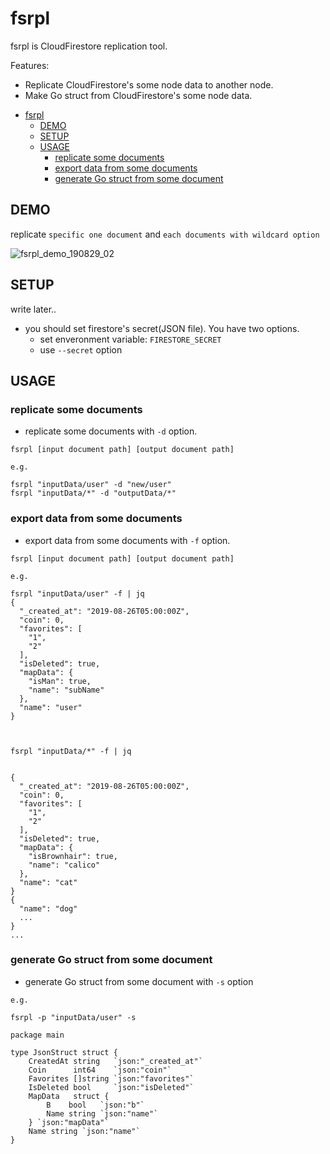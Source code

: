 # fsrpl

fsrpl is CloudFirestore replication tool.

Features:

- Replicate CloudFirestore's some node data to another node.
- Make Go struct from CloudFirestore's some node data.

<!-- MarkdownTOC -->

- [fsrpl](#fsrpl)
  - [DEMO](#demo)
  - [SETUP](#setup)
  - [USAGE](#usage)
    - [replicate some documents](#replicate-some-documents)
    - [export data from some documents](#export-data-from-some-documents)
    - [generate Go struct from some document](#generate-go-struct-from-some-document)
    <!-- /MarkdownTOC -->

## DEMO

replicate `specific one document` and `each documents with wildcard option`

![fsrpl_demo_190829_02](https://user-images.githubusercontent.com/5501329/63935971-a6dfc280-ca99-11e9-8d8c-1e4e93516602.gif)

## SETUP

write later..

- you should set firestore's secret(JSON file). You have two options.
  - set enveronment variable: `FIRESTORE_SECRET`
  - use `--secret` option

## USAGE

### replicate some documents

- replicate some documents with `-d` option.

```
fsrpl [input document path] [output document path]

e.g.

fsrpl "inputData/user" -d "new/user"
fsrpl "inputData/*" -d "outputData/*"
```

### export data from some documents

- export data from some documents with `-f` option.

```
fsrpl [input document path] [output document path]

e.g.

fsrpl "inputData/user" -f | jq
{
  "_created_at": "2019-08-26T05:00:00Z",
  "coin": 0,
  "favorites": [
    "1",
    "2"
  ],
  "isDeleted": true,
  "mapData": {
    "isMan": true,
    "name": "subName"
  },
  "name": "user"
}



fsrpl "inputData/*" -f | jq


{
  "_created_at": "2019-08-26T05:00:00Z",
  "coin": 0,
  "favorites": [
    "1",
    "2"
  ],
  "isDeleted": true,
  "mapData": {
    "isBrownhair": true,
    "name": "calico"
  },
  "name": "cat"
}
{
  "name": "dog"
  ...
}
...

```

### generate Go struct from some document

- generate Go struct from some document with `-s` option

```
e.g.

fsrpl -p "inputData/user" -s

package main

type JsonStruct struct {
	CreatedAt string   `json:"_created_at"`
	Coin      int64    `json:"coin"`
	Favorites []string `json:"favorites"`
	IsDeleted bool     `json:"isDeleted"`
	MapData   struct {
		B    bool   `json:"b"`
		Name string `json:"name"`
	} `json:"mapData"`
	Name string `json:"name"`
}

```
